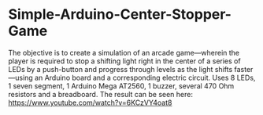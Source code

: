 # Simple-Arduino-Center-Stopper-Game
The objective is to create a simulation of an arcade game—wherein the player is required to stop a shifting light right in the center of a series of LEDs by a push-button and progress through levels as the light shifts faster—using an Arduino board and a corresponding electric circuit. Uses 8 LEDs, 1 seven segment, 1 Arduino Mega AT2560, 1 buzzer, several 470 Ohm resistors and a breadboard.
The result can be seen here: https://www.youtube.com/watch?v=6KCzVY4oat8
